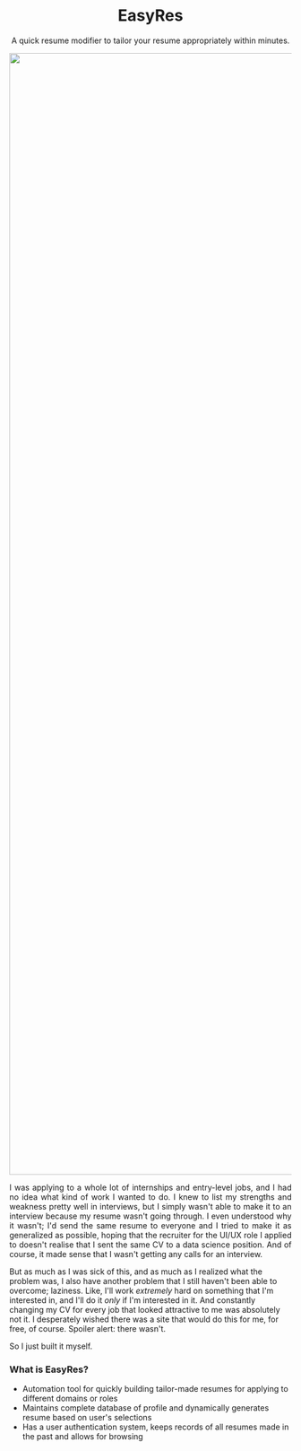 <h1 align="center"> EasyRes </h1>

<p align="center"> A quick resume modifier to tailor your resume appropriately within minutes. </p>

<img src="https://25.media.tumblr.com/tumblr_lycevj5uii1r621gdo1_500.gif" width="2000">

<p align="justify"> 
  I was applying to a whole lot of internships and entry-level jobs, and I had no idea what kind of work I wanted to do. I knew to list my strengths and weakness pretty well in interviews, but I simply wasn't able to make it to an interview because my resume wasn't going through. I even understood why it wasn't; I'd send the same resume to everyone and I tried to make it as generalized as possible, hoping that the recruiter for the UI/UX role I applied to doesn't realise that I sent the same CV to a data science position. And of course, it made sense that I wasn't getting any calls for an interview.
  
  But as much as I was sick of this, and as much as I realized what the problem was, I also have another problem that I still haven't been able to overcome; laziness. Like, I'll work <em>extremely</em> hard on something that I'm interested in, and I'll do it <em>only</em> if I'm interested in it. And constantly changing my CV for every job that looked attractive to me was absolutely not it. I desperately wished there was a site that would do this for me, for free, of course. Spoiler alert: there wasn't.
  
  So I just built it myself.
</p>

<h3> What is <b>EasyRes</b>?</h3>
<ul>
  <li>Automation tool for quickly building tailor-made resumes for applying to different domains or roles</li>
  <li>Maintains complete database of profile and dynamically generates resume based on user's selections</li>
  <li>Has a user authentication system, keeps records of all resumes made in the past and allows for browsing</li>
</ul>
